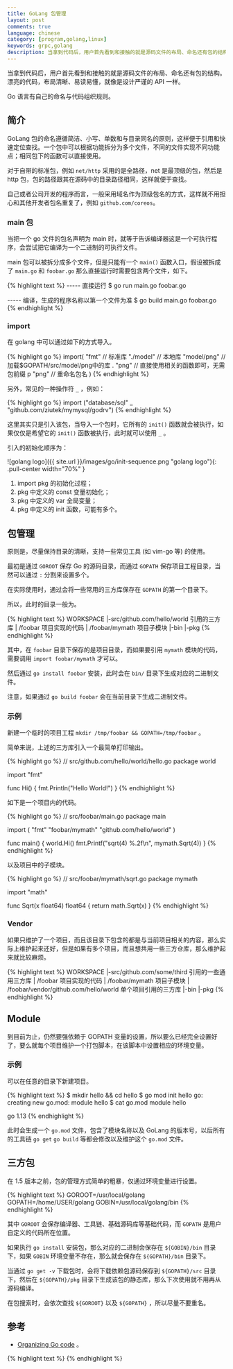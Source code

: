 ```yaml
---
title: GoLang 包管理
layout: post
comments: true
language: chinese
category: [program,golang,linux]
keywords: grpc,golang
description: 当拿到代码后，用户首先看到和接触的就是源码文件的布局、命名还有包的结构。漂亮的代码，布局清晰、易读易懂，就像是设计严谨的 API 一样。Go 语言有自己的命名与代码组织规则。
---
```


当拿到代码后，用户首先看到和接触的就是源码文件的布局、命名还有包的结构。漂亮的代码，布局清晰、易读易懂，就像是设计严谨的 API 一样。

Go 语言有自己的命名与代码组织规则。

<!-- more -->

## 简介

GoLang 包的命名遵循简洁、小写、单数和与目录同名的原则，这样便于引用和快速定位查找。一个包中可以根据功能拆分为多个文件，不同的文件实现不同功能点；相同包下的函数可以直接使用。

对于自带的标准包，例如 `net/http` 采用的是全路径，net 是最顶级的包，然后是 http 包，包的路径跟其在源码中的目录路径相同，这样就便于查找。

自己或者公司开发的程序而言，一般采用域名作为顶级包名的方式，这样就不用担心和其他开发者包名重复了，例如 `github.com/coreos`。

### main 包

当把一个 go 文件的包名声明为 main 时，就等于告诉编译器这是一个可执行程序，会尝试把它编译为一个二进制的可执行文件。

main 包可以被拆分成多个文件，但是只能有一个 `main()` 函数入口，假设被拆成了 `main.go` 和 `foobar.go` 那么直接运行时需要包含两个文件，如下。

{% highlight text %}
----- 直接运行
$ go run main.go foobar.go

----- 编译，生成的程序名称以第一个文件为准
$ go build main.go foobar.go
{% endhighlight %}

### import

在 golang 中可以通过如下的方式导入。

{% highlight go %}
import(
	"fmt"       // 标准库
	"./model"   // 本地库
	"model/png" // 加载$GOPATH/src/model/png中的库
	. "png"     // 直接使用相关的函数即可，无需包前缀
	p "png"     // 重命名包名
)
{% endhighlight %}

另外，常见的一种操作符 `_` ，例如：

{% highlight go %}
import ("database/sql" _ "github.com/ziutek/mymysql/godrv")
{% endhighlight %}

这里其实只是引入该包，当导入一个包时，它所有的 `init()` 函数就会被执行，如果仅仅是希望它的 `init()` 函数被执行，此时就可以使用 `_` 。

引入的初始化顺序为：

![golang logo]({{ site.url }}/images/go/init-sequence.png "golang logo"){: .pull-center width="70%" }

1. import pkg 的初始化过程；
2. pkg 中定义的 const 变量初始化；
3. pkg 中定义的 var 全局变量；
4. pkg 中定义的 init 函数，可能有多个。

## 包管理

原则是，尽量保持目录的清晰，支持一些常见工具 (如 vim-go 等) 的使用。

最初是通过 `GOROOT` 保存 Go 的源码目录，而通过 `GOPATH` 保存项目工程目录，当然可以通过 `:` 分割来设置多个。

在实际使用时，通过会将一些常用的三方库保存在 `GOPATH` 的第一个目录下。

所以，此时的目录一般为。

{% highlight text %}
WORKSPACE
 |-src/github.com/hello/world   引用的三方库
 |    /foobar                   项目实现的代码
 |    /foobar/mymath            项目子模块
 |-bin
 |-pkg
{% endhighlight %}

其中，在 `foobar` 目录下保存的是项目目录，而如果要引用 `mymath` 模块的代码，需要调用 `import foobar/mymath` 才可以。

然后通过 `go install foobar` 安装，此时会在 `bin/` 目录下生成对应的二进制文件。

注意，如果通过 `go build foobar` 会在当前目录下生成二进制文件。

### 示例

新建一个临时的项目工程 `mkdir /tmp/foobar && GOPATH=/tmp/foobar` 。

简单来说，上述的三方库引入一个最简单打印输出。

{% highlight go %}
// src/github.com/hello/world/hello.go
package world

import "fmt"

func Hi() {
        fmt.Println("Hello World!")
}
{% endhighlight %}

如下是一个项目内的代码。

{% highlight go %}
// src/foobar/main.go
package main

import (
        "fmt"
        "foobar/mymath"
        "github.com/hello/world"
)

func main() {
        world.Hi()
        fmt.Printf("sqrt(4) %.2f\n", mymath.Sqrt(4))
}
{% endhighlight %}

以及项目中的子模块。

{% highlight go %}
// src/foobar/mymath/sqrt.go
package mymath

import "math"

func Sqrt(x float64) float64 {
        return math.Sqrt(x)
}
{% endhighlight %}

### Vendor

如果只维护了一个项目，而且该目录下包含的都是与当前项目相关的内容，那么实际上维护起来还好，但是如果有多个项目，而且想共用一些三方仓库，那么维护起来就比较麻烦。

{% highlight text %}
WORKSPACE
 |-src/github.com/some/third                  引用的一些通用三方库
 |    /foobar                                 项目实现的代码
 |    /foobar/mymath                          项目子模块
 |    /foobar/vendor/github.com/hello/world   单个项目引用的三方库
 |-bin
 |-pkg
{% endhighlight %}


## Module

到目前为止，仍然要强依赖于 GOPATH 变量的设置，所以要么已经完全设置好了，要么就每个项目维护一个打包脚本，在该脚本中设置相应的环境变量。

### 示例

可以在任意的目录下新建项目。

{% highlight text %}
$ mkdir hello && cd hello
$ go mod init hello
go: creating new go.mod: module hello
$ cat go.mod
module hello

go 1.13
{% endhighlight %}

此时会生成一个 `go.mod` 文件，包含了模块名称以及 GoLang 的版本号，以后所有的工具链 `go get` `go build` 等都会修改以及维护这个 `go.mod` 文件。




<!--
go.mod 提供了module, require、replace和exclude 四个命令

module  语句指定包的名字（路径）
require 语句指定的依赖项模块
replace 语句可以替换依赖项模块
exclude 语句可以忽略依赖项模块


添加依赖

新建一个 server.go 文件，写入以下代码：


package main

import (
	"net/http"

	"github.com/labstack/echo"
)

func main() {
	e := echo.New()
	e.GET("/", func(c echo.Context) error {
		return c.String(http.StatusOK, "Hello, World!")
	})
	e.Logger.Fatal(e.Start(":1323"))
}
复制代码执行 go run server.go 运行代码会发现 go mod 会自动查找依赖自动下载：
$ go run server.go
go: finding github.com/labstack/echo v3.3.10+incompatible
go: downloading github.com/labstack/echo v3.3.10+incompatible
go: extracting github.com/labstack/echo v3.3.10+incompatible
go: finding github.com/labstack/gommon/color latest
go: finding github.com/labstack/gommon/log latest
go: finding github.com/labstack/gommon v0.2.8
# 此处省略很多行
...

   ____    __
  / __/___/ /  ___
 / _// __/ _ \/ _ \
/___/\__/_//_/\___/ v3.3.10-dev
High performance, minimalist Go web framework
https://echo.labstack.com
____________________________________O/_______
                                    O\
⇨ http server started on [::]:1323
复制代码现在查看go.mod 内容：
$ cat go.mod

module hello

go 1.12

require (
	github.com/labstack/echo v3.3.10+incompatible // indirect
	github.com/labstack/gommon v0.2.8 // indirect
	github.com/mattn/go-colorable v0.1.1 // indirect
	github.com/mattn/go-isatty v0.0.7 // indirect
	github.com/valyala/fasttemplate v1.0.0 // indirect
	golang.org/x/crypto v0.0.0-20190313024323-a1f597ede03a // indirect
)
复制代码go module 安装 package 的原則是先拉最新的 release tag，若无tag则拉最新的commit，详见 Modules官方介绍。 go 会自动生成一个 go.sum 文件来记录 dependency tree：
$ cat go.sum
github.com/labstack/echo v3.3.10+incompatible h1:pGRcYk231ExFAyoAjAfD85kQzRJCRI8bbnE7CX5OEgg=
github.com/labstack/echo v3.3.10+incompatible/go.mod h1:0INS7j/VjnFxD4E2wkz67b8cVwCLbBmJyDaka6Cmk1s=
github.com/labstack/gommon v0.2.8 h1:JvRqmeZcfrHC5u6uVleB4NxxNbzx6gpbJiQknDbKQu0=
github.com/labstack/gommon v0.2.8/go.mod h1:/tj9csK2iPSBvn+3NLM9e52usepMtrd5ilFYA+wQNJ4=
github.com/mattn/go-colorable v0.1.1 h1:G1f5SKeVxmagw/IyvzvtZE4Gybcc4Tr1tf7I8z0XgOg=
github.com/mattn/go-colorable v0.1.1/go.mod h1:FuOcm+DKB9mbwrcAfNl7/TZVBZ6rcnceauSikq3lYCQ=
... 省略很多行
复制代码
再次执行脚本 go run server.go 发现跳过了检查并安装依赖的步骤。
可以使用命令 go list -m -u all 来检查可以升级的package，使用go get -u need-upgrade-package 升级后会将新的依赖版本更新到go.mod
* 也可以使用 go get -u 升级所有依赖

go get 升级

运行 go get -u 将会升级到最新的次要版本或者修订版本(x.y.z, z是修订版本号， y是次要版本号)
运行 go get -u=patch 将会升级到最新的修订版本
运行 go get package@version 将会升级到指定的版本号version
运行go get如果有版本的更改，那么go.mod文件也会更改

示例二：改造现有项目(helloword)
项目目录为：
$ tree
.
├── api
│   └── apis.go
└── server.go

1 directory, 2 files
复制代码server.go 源码为：
package main

import (
    api "./api"  // 这里使用的是相对路径
    "github.com/labstack/echo"
)

func main() {
    e := echo.New()
    e.GET("/", api.HelloWorld)
    e.Logger.Fatal(e.Start(":1323"))
}
复制代码api/apis.go 源码为：
package api

import (
    "net/http"

    "github.com/labstack/echo"
)

func HelloWorld(c echo.Context) error {
    return c.JSON(http.StatusOK, "hello world")
}
复制代码
使用 go mod init *** 初始化go.mod

$ go mod init helloworld
go: creating new go.mod: module helloworld
复制代码
运行 go run server.go

go: finding github.com/labstack/gommon/color latest
go: finding github.com/labstack/gommon/log latest
go: finding golang.org/x/crypto/acme/autocert latest
go: finding golang.org/x/crypto/acme latest
go: finding golang.org/x/crypto latest
build command-line-arguments: cannot find module for path _/home/gs/helloworld/api
复制代码首先还是会查找并下载安装依赖，然后运行脚本 server.go，这里会抛出一个错误：
build command-line-arguments: cannot find module for path _/home/gs/helloworld/api
复制代码但是go.mod 已经更新：
$ cat go.mod
module helloworld

go 1.12

require (
        github.com/labstack/echo v3.3.10+incompatible // indirect
        github.com/labstack/gommon v0.2.8 // indirect
        github.com/mattn/go-colorable v0.1.1 // indirect
        github.com/mattn/go-isatty v0.0.7 // indirect
        github.com/valyala/fasttemplate v1.0.0 // indirect
        golang.org/x/crypto v0.0.0-20190313024323-a1f597ede03a // indirect
)
复制代码那为什么会抛出这个错误呢？
这是因为 server.go 中使用 internal package 的方法跟以前已经不同了，由于 go.mod会扫描同工作目录下所有 package 并且变更引入方法，必须将 helloworld当成路径的前缀，也就是需要写成 import helloworld/api，以往 GOPATH/dep 模式允许的 import ./api 已经失效，详情可以查看这个 issue。

更新旧的package import 方式

所以server.go 需要改写成：
package main

import (
    api "helloworld/api"  // 这是更新后的引入方法
    "github.com/labstack/echo"
)

func main() {
    e := echo.New()
    e.GET("/", api.HelloWorld)
    e.Logger.Fatal(e.Start(":1323"))
}
复制代码
一个小坑：开始在golang1.11 下使用go mod 遇到过 go build github.com/valyala/fasttemplate: module requires go 1.12 这种错误，遇到类似这种需要升级到1.12 的问题，直接升级golang1.12 就好了。幸亏是在1.12 发布后才尝试的go mod 🤷‍♂️


到这里就和新创建一个项目没什么区别了

使用replace替换无法直接获取的package
由于某些已知的原因，并不是所有的package都能成功下载，比如：golang.org下的包。
modules 可以通过在 go.mod 文件中使用 replace 指令替换成github上对应的库，比如：
replace (
	golang.org/x/crypto v0.0.0-20190313024323-a1f597ede03a => github.com/golang/crypto v0.0.0-20190313024323-a1f597ede03a
)
复制代码或者
replace golang.org/x/crypto v0.0.0-20190313024323-a1f597ede03a => github.com/golang/crypto v0.0.0-20190313024323-a1f597ede03a

当执行 `go build` 或者 `go test` 时，会自动下载相关的包，并更新 `go.mod` 文件，如果需要特定的版本，那么可以通过如下方式指定。

go get foobar@v1.2.3
go get foobar@master
go get foobar@e3702bed2

也可以直接编辑 `go.mod` 文件。

开启了 Module 之后，不在原来原有的 `GOPATH` 机制，下载的包会保存在 `

在开启了 Module 机制后，其中 `go get` 的机制重新实现，分别对应了如下的代码。

----- 不开启
${GOROOT}/src/cmd/go/internal/get/get.go
----- 开启
${GOROOT}/src/cmd/go/internal/modget/get.go

希望一个项目就在一个目录下，而不是类似 `src/github.com/foobar` 这样的目录。

在 GoLang 中分为了三个层级：Module、Package、Files ，在如上的讨论中大部分都是基于 Package 的，在下面的讨论中是基于 Module 的。

一般一个 Module 对应了一个仓库，当然，一个仓库中也允许存在多个 Module ，只是略复杂。

https://github.com/golang/go/wiki/Modules

### Replace

因为网络等原因，有些包无法通过 `go get` 获取，此时就需要用到 `replace` 指令。

src/github.com/foobar/saying  引用
src/github.com/foobar/demo    主项目

$ export GOPATH=/tmp/foobar
$ mkdir -p "${GOPATH}/src/github.com/foobar/saying"
$ cd "${GOPATH}/src/github.com/foobar/saying"
$ go mod init
$ cat <<EOF > saying.go
package saying

import "fmt"

func Greet(name string) string {
	return fmt.Sprintf("Hi, %s!", name)
}
EOF

$ mkdir -p "${GOPATH}/src/github.com/foobar/demo"
$ cd "${GOPATH}/src/github.com/foobar/demo"
$ go mod init
$ cat <<EOF > main.go
package  main

import (
    "fmt"

    "github.com/foobar/saying"
)

func main(){
	fmt.Println(saying.Greet("GoModule"))
}
EOF

然后在 `demo` 的目录下通过 `go run main.go` 直接运行，此时会尝试下载 `saying` 模块，但是因为没有实际上传，最终会下载失败。

手动修改 `go.mod` 文件为如下，其中 `require` 为关键。

module github.com/foobar/demo

go 1.13

require github.com/foobar/saying v0.0.0
replace github.com/foobar/saying => ../saying

注意，如果有多个版本，目前不会从本地获取相关的版本。

### 多版本

http://ljchen.net/2018/11/24/Go-Modules%E4%BE%9D%E8%B5%96%E7%AE%A1%E7%90%86/


https://juejin.im/post/5c8e503a6fb9a070d878184a
-->


## 三方包

在 1.5 版本之前，包的管理方式简单的粗暴，仅通过环境变量进行设置。

{% highlight text %}
GOROOT=/usr/local/golang
GOPATH=/home/USER/golang
GOBIN=/usr/local/golang/bin
{% endhighlight %}

其中 `GOROOT` 会保存编译器、工具链、基础源码库等基础代码，而 `GOPATH` 是用户自定义的代码所在位置。

如果执行 `go install` 安装包，那么对应的二进制会保存在 `${GOBIN}/bin` 目录下，如果 `GOBIN` 环境变量不存在，那么就会保存在 `${GOPATH}/bin` 目录下。

当通过 `go get -v` 下载包时，会将下载依赖包源码保存到 `${GOPATH}/src` 目录下，然后在 `${GOPATH}/pkg` 目录下生成该包的静态库，那么下次使用就不用再从源码编译。

在包搜索时，会依次查找 `${GOROOT}` 以及 `${GOPATH}` ，所以尽量不要重名。

## 参考

* [Organizing Go code](https://talks.golang.org/2014/organizeio.slide#1) 。

<!--
/post/golang-basic-package-introduce.html
从 v1.5 开始开始引入 vendor 包模式，如果项目目录下有 vendor 目录，那么 go 工具链会优先使用 vendor 内的包进行编译、测试等。

实际上，这之后第三方的包管理思路都是通过这种方式来实现，比如说由社区维护准官方包管理工具 dep ，不过官方不认可。

在 v1.11 中加入了 Go Module 作为官方包管理形式，在 v1.11 和 v1.12 版本中 gomod 不能直接使用，可以执行 `go env` 命令查看是否有 GOMOD 判断是否已开启。

如果没有开启，可以通过设置环境变量 `export GO111MODULE=on` 开启。

----- 查看所有依赖
go list -u -m all

当使用 modules 时，会完全忽略原有的 vendor 机制。

## sync 扩展

官方的 sync 包，提供了基础的 Map、Mutex、WaitGroup、Pool 等功能的支持。

在基础的 sync 包的基础上，官方还提供了一个高效的扩展包 golang.org/x/sync，包括了 errgroup、semaphore、singleflight、syncmap 等工具。

这里简单介绍其使用方法，以及部分实现原理。

Shell的变量替换
https://www.cnblogs.com/fhefh/archive/2011/04/22/2024750.html

这里使用的是 Go 1.13 版本。

假设将官方的库安装到 `/opt/golang` 目录下，常用的三方库保存在 `/opt/golang/vendor` 目录下，在 `/etc/profile` 文件中添加如下内容。

export GOPATH=/opt/golang/vendor
export GOROOT=/opt/golang
pathmunge "${GOROOT}/bin"
pathmunge "${GOPATH}/bin"

这样，可以确保所有的 Go 版本保存在 `$GOROOT` 中，通用三方包保存在 `$GOPATH/src` 目录下。

go install github.com/jstemmer/gotags
https://github.com/jstemmer/gotags/releases

#!/bin/bash

#REPO_PATH="foobar.com/foobar"
REPO_PATH="foobar"

project_build() {
        out="bin"
        go build foobar
}

pathmunge() {
        if [[ -z "${GOPATH}" ]]; then
                GOPATH=$1
                return
        fi

        case ":${GOPATH}:" in
        *:"$1":*)
                ;;
        *)
                if [[ "$2" = "after" ]] ; then
                        GOPATH=${GOPATH}:$1
                else
                        GOPATH=$1:${GOPATH}
                fi
        esac
}

project_setup_gopath() {
        DIR=$(dirname "$0")
        CDIR=$(cd "${DIR}" && pwd)
        cd "${CDIR}"

        PRG_GOPATH="${CDIR}/gopath"
        if [[ -d "${PRG_GOPATH}" ]]; then
                rm -rf "${PRG_GOPATH:?}/"
        fi
        mkdir -p "${PRG_GOPATH}"

        pathmunge "${PRG_GOPATH}"
        echo "Current GOPATH=${GOPATH}"
        ln -s "${CDIR}/vendor" "${PRG_GOPATH}/src"
        if [[ ! -L "${CDIR}/vendor/${REPO_PATH}" ]]; then
                ln -s "${CDIR}" "${CDIR}/vendor/${REPO_PATH}"
        fi
}

ETCD_SETUP_GOPATH=1

if [[ "${ETCD_SETUP_GOPATH}" == "1" ]]; then
        project_setup_gopath
fi

# only build when called directly, not sourced
if echo "$0" | grep "build$" >/dev/null; then
        project_build
fi
https://n3xtchen.github.io/n3xtchen/go/2018/10/30/go-mod-local-pacakge
http://www.r9it.com/20190611/go-mod-use-dev-package.html
https://www.cnblogs.com/apocelipes/p/10295096.html
https://allenwind.github.io/2017/09/16/Golang%E5%AE%9E%E7%8E%B0%E4%BF%A1%E5%8F%B7%E9%87%8F/
https://yangxikun.com/golang/2017/03/07/golang-singleflight.html
https://segmentfault.com/a/1190000018464029
https://zhuanlan.zhihu.com/p/44585993
https://studygolang.com/articles/22525
https://github.com/golang/sync/tree/master/syncmap
https://blog.csdn.net/mrbuffoon/article/details/85263480
https://gocn.vip/question/161
https://zhuanlan.zhihu.com/p/64983626
https://blog.csdn.net/jiankunking/article/details/78818953
https://medium.com/@deckarep/gos-extended-concurrency-semaphores-part-1-5eeabfa351ce
-->

{% highlight text %}
{% endhighlight %}
